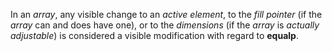  



In an *array*, any visible change to an *active element*, to the *fill pointer* (if the *array* can and does have one), or to the *dimensions* (if the *array* is *actually adjustable*) is considered a visible modification with regard to **equalp**. 




